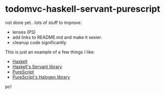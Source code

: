 # todomvc-haskell-servant-purescript

not done yet.. lots of stuff to improve:
- lenses (PS)
- add links to README.md and make it sexier.
- cleanup code significantly

This is just an example of a few things I like:
- [Haskell](https://www.haskell.org)
- [Haskell's Servant library](https://github.com/haskell-servant/servant)
- [PureScript](https://www.purescript.org)
- [PureScript's Halogen library](https://github.com/slamdata/purescript-halogen)

pc!

